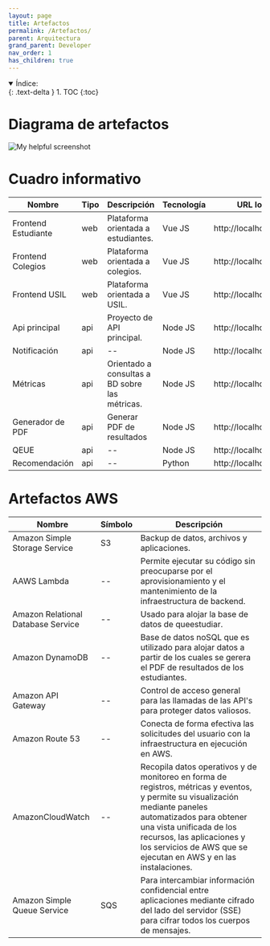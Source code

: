 ```yaml
---
layout: page
title: Artefactos
permalink: /Artefactos/
parent: Arquitectura
grand_parent: Developer
nav_order: 1
has_children: true
---
```


<details open markdown="block">
  <summary>
    Índice:
  </summary>
  {: .text-delta }
1. TOC
{:toc}
</details>

# Diagrama de artefactos

  ![My helpful screenshot](https://cdn.discordapp.com/attachments/905940010019213402/1013822962748624968/Untitled_Diagram.drawio_5.png)


# Cuadro informativo

| Nombre                   | Tipo                                 | Descripción | Tecnología | URL local | URL producción |
| -----------                 | -----------                           | ----------- | ----------- | ----------- | ----------- |
| Frontend Estudiante                  | web                         | Plataforma orientada a estudiantes. | Vue JS | http://localhost:3000/ | https://orientacion.queestudiar.la/ |
| Frontend Colegios                  | web                         | Plataforma orientada a colegios. | Vue JS | http://localhost:3000 | https://school.queestudiar.pe/ |
| Frontend USIL                  | web                         | Plataforma orientada a USIL. | Vue JS | http://localhost:3000 | https://usil.queestudiar.la/ |
| Api principal                  | api                         | Proyecto de API principal. | Node JS | http://localhost:2000 | https://service.qeestudiar.com/api |
| Notificación                  | api                         | -- | Node JS | http://localhost:2000 | https://service.qeestudiar.com/api/notifications |
| Métricas                  | api                         | Orientado a consultas a BD sobre las métricas. | Node JS | http://localhost:2000 | https://service.qeestudiar.com/api/metrics |
| Generador de PDF                  | api                         | Generar PDF de resultados | Node JS | http://localhost:1000 | https://service.qeestudiar.com/api/pdf |
| QEUE                  | api                         | -- | Node JS | http://localhost:2000 | https://service.qeestudiar.com/api/*** |
| Recomendación                  | api                         | -- | Python | http://localhost:4000 | https://service.qeestudiar.com/api |



# Artefactos AWS

| Nombre                   | Símbolo                                 | Descripción |
| -----------                 | -----------                           | ----------- |
| Amazon Simple Storage Service                   | S3                         |  Backup de datos, archivos y aplicaciones. |
| AAWS Lambda                    | --                         |  Permite ejecutar su código sin preocuparse por el aprovisionamiento y el mantenimiento de la infraestructura de backend. |
| Amazon Relational Database Service                    | --                         |  Usado para alojar la base de datos de queestudiar. |
| Amazon DynamoDB                    | --                         |  Base de datos noSQL que es utilizado para alojar datos a partir de los cuales se gerera el PDF de resultados de los estudiantes. |
| Amazon API Gateway                    | --                         |  Control de acceso general para las llamadas de las API's para proteger datos valiosos. |
| Amazon Route 53                    | --                         |  Conecta de forma efectiva las solicitudes del usuario con la infraestructura en ejecución en AWS. |
| AmazonCloudWatch                   | --                         |  Recopila datos operativos y de monitoreo en forma de registros, métricas y eventos, y permite su visualización mediante paneles automatizados para obtener una vista unificada de los recursos, las aplicaciones y los servicios de AWS que se ejecutan en AWS y en las instalaciones. |
|Amazon Simple Queue Service                    | SQS                         |  Para intercambiar información confidencial entre aplicaciones mediante cifrado del lado del servidor (SSE) para cifrar todos los cuerpos de mensajes. |










